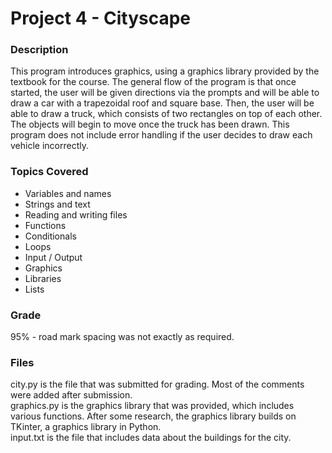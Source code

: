 # Project 4 - Cityscape

### Description
This program introduces graphics, using a graphics library provided by the textbook for the course. The general flow of the program is that once started,
the user will be given directions via the prompts and will be able to draw a car with a trapezoidal roof and square base. Then, the user will be able to draw a truck, which consists of two rectangles on top of each other. The objects will begin to move once the truck has been drawn. This program does not include error handling if
the user decides to draw each vehicle incorrectly.

### Topics Covered
- Variables and names
- Strings and text
- Reading and writing files
- Functions
- Conditionals
- Loops
- Input / Output
- Graphics
- Libraries
- Lists

### Grade
95% - road mark spacing was not exactly as required.

### Files
city.py is the file that was submitted for grading. Most of the comments were added after submission.
<br />
graphics.py is the graphics library that was provided, which includes various functions. After some research, the graphics library builds on TKinter, a graphics library in Python.
<br />
input.txt is the file that includes data about the buildings for the city.